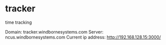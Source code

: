 # tracker
time tracking 

Domain: tracker.windbornesystems.com
Server: ncus.windbornesystems.com
Current ip address: http://192.168.128.15:3000/
